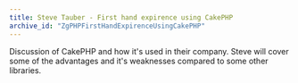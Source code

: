 ```yaml
---
title: Steve Tauber - First hand expirence using CakePHP
archive_id: "ZgPHPFirstHandExpirenceUsingCakePHP"
---
```


Discussion of CakePHP and how it's used in their company. Steve will cover some of the advantages and it's weaknesses compared to some other libraries.
